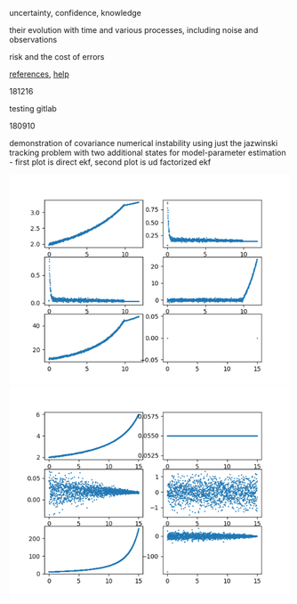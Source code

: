 uncertainty, confidence, knowledge

their evolution with time and various processes, including noise and observations

risk and the cost of errors

[references](http://statespace.icu/docs/references), [help](https://github.com/noahhsmith/statespace/tree/master/statespace)

181216

testing gitlab

180910

demonstration of covariance numerical instability using just the jazwinski tracking problem with two additional states for model-parameter estimation - first plot is direct ekf, second plot is ud factorized ekf

![direct](docs/images/direct.png) 
![ud](docs/images/udfactoring.png)
